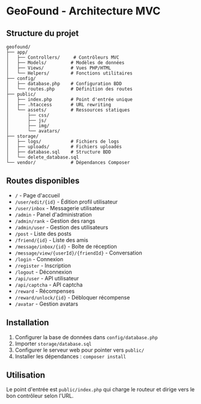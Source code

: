 # GeoFound - Architecture MVC

## Structure du projet

```
geofound/
├── app/
│   ├── Controllers/     # Contrôleurs MVC
│   ├── Models/         # Modèles de données
│   ├── Views/          # Vues PHP/HTML
│   └── Helpers/        # Fonctions utilitaires
├── config/
│   ├── database.php    # Configuration BDD
│   └── routes.php      # Définition des routes
├── public/
│   ├── index.php       # Point d'entrée unique
│   ├── .htaccess       # URL rewriting
│   └── assets/         # Ressources statiques
│       ├── css/
│       ├── js/
│       ├── img/
│       └── avatars/
├── storage/
│   ├── logs/           # Fichiers de logs
│   ├── uploads/        # Fichiers uploadés
│   ├── database.sql    # Structure BDD
│   └── delete_database.sql
└── vendor/             # Dépendances Composer
```

## Routes disponibles

- `/` - Page d'accueil
- `/user/edit/{id}` - Édition profil utilisateur
- `/user/inbox` - Messagerie utilisateur
- `/admin` - Panel d'administration
- `/admin/rank` - Gestion des rangs
- `/admin/user` - Gestion des utilisateurs
- `/post` - Liste des posts
- `/friend/{id}` - Liste des amis
- `/message/inbox/{id}` - Boîte de réception
- `/message/view/{userId}/{friendId}` - Conversation
- `/login` - Connexion
- `/register` - Inscription
- `/logout` - Déconnexion
- `/api/user` - API utilisateur
- `/api/captcha` - API captcha
- `/reward` - Récompenses
- `/reward/unlock/{id}` - Débloquer récompense
- `/avatar` - Gestion avatars

## Installation

1. Configurer la base de données dans `config/database.php`
2. Importer `storage/database.sql`
3. Configurer le serveur web pour pointer vers `public/`
4. Installer les dépendances : `composer install`

## Utilisation

Le point d'entrée est `public/index.php` qui charge le routeur et dirige vers le bon contrôleur selon l'URL. 